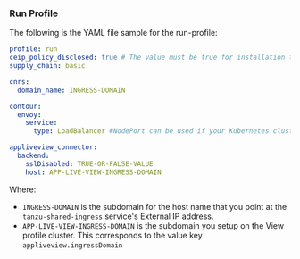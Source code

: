 ### <a id='full-profile'></a> Run Profile

The following is the YAML file sample for the run-profile:

```yaml
profile: run
ceip_policy_disclosed: true # The value must be true for installation to succeed
supply_chain: basic

cnrs:
  domain_name: INGRESS-DOMAIN

contour:
  envoy:
    service:
      type: LoadBalancer #NodePort can be used if your Kubernetes cluster doesn't support LoadBalancing

appliveview_connector:
  backend:
    sslDisabled: TRUE-OR-FALSE-VALUE
    host: APP-LIVE-VIEW-INGRESS-DOMAIN
```

Where:

- `INGRESS-DOMAIN` is the subdomain for the host name that you point at the `tanzu-shared-ingress`
service's External IP address.
- `APP-LIVE-VIEW-INGRESS-DOMAIN` is the subdomain you setup on the View profile cluster. This corresponds to the value key `appliveview.ingressDomain`